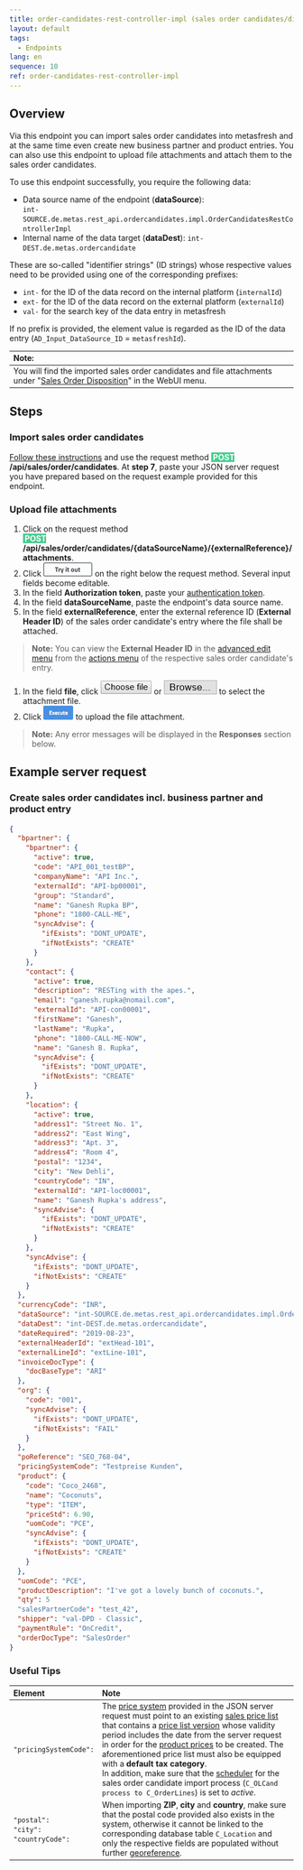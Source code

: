 ```yaml
---
title: order-candidates-rest-controller-impl (sales order candidates/disposition)
layout: default
tags:
  - Endpoints
lang: en
sequence: 10
ref: order-candidates-rest-controller-impl
---
```


## Overview
Via this endpoint you can import sales order candidates into metasfresh and at the same time even create new business partner and product entries. You can also use this endpoint to upload file attachments and attach them to the sales order candidates.

To use this endpoint successfully, you require the following data:
- Data source name of the endpoint (**dataSource**):<br> `int-SOURCE.de.metas.rest_api.ordercandidates.impl.OrderCandidatesRestControllerImpl`
- Internal name of the data target (**dataDest**): `int-DEST.de.metas.ordercandidate`

These are so-called "identifier strings" (ID strings) whose respective values need to be provided using one of the corresponding prefixes:
- `int-` for the ID of the data record on the internal platform (`internalId`)
- `ext-` for the ID of the data record on the external platform (`externalId`)
- `val-` for the search key of the data entry in metasfresh

If no prefix is provided, the element value is regarded as the ID of the data entry (`AD_Input_DataSource_ID` = `metasfreshId`).

| **Note:** |
| :--- |
| You will find the imported sales order candidates and file attachments under "[Sales Order Disposition](../../webui_collection/EN/Menu)" in the WebUI menu. |

## Steps

### Import sales order candidates
[Follow these instructions](General_info_REST_API) and use the request method **<span style="color: #ffffff; background-color: #49cc90">&nbsp;POST </span>/api/sales/order/candidates**. At **step 7**, paste your JSON server request you have prepared based on the request example provided for this endpoint.

### Upload file attachments
1. Click on the request method<br> **<span style="color: #ffffff; background-color: #49cc90">&nbsp;POST </span>/api/sales/order/candidates/{dataSourceName}/{externalReference}/attachments**.
1. Click !["Try it out"](assets/button_try_it_out.png) on the right below the request method. Several input fields become editable.
1. In the field **Authorization token**, paste your [authentication token](../../webui_collection/EN/Authentication_token).
1. In the field **dataSourceName**, paste the endpoint's data source name.
1. In the field **externalReference**, enter the external reference ID (**External Header ID**) of the sales order candidate's entry where the file shall be attached.
 >**Note:** You can view the **External Header ID** in the [advanced edit menu](../../webui_collection/EN/ViewModes) from the [actions menu](../../webui_collection/EN/StartAction) of the respective sales order candidate's entry.

1. In the field **file**, click ![Google Chrome: "Choose file"](assets/button_Choose_file.png) or ![Mozilla Firefox: "Browse..."](assets/button_Browse.png) to select the attachment file.
1. Click ![Execute](assets/button_execute.png) to upload the file attachment.
 >**Note:** Any error messages will be displayed in the **Responses** section below.

## Example server request

### Create sales order candidates incl. business partner and product entry
```json
{
  "bpartner": {
    "bpartner": {
      "active": true,
      "code": "API_001_testBP",
      "companyName": "API Inc.",
      "externalId": "API-bp00001",
      "group": "Standard",
      "name": "Ganesh Rupka BP",
      "phone": "1800-CALL-ME",
      "syncAdvise": {
        "ifExists": "DONT_UPDATE",
        "ifNotExists": "CREATE"
      }
    },
    "contact": {
      "active": true,
      "description": "RESTing with the apes.",
      "email": "ganesh.rupka@nomail.com",
      "externalId": "API-con00001",
      "firstName": "Ganesh",
      "lastName": "Rupka",
      "phone": "1800-CALL-ME-NOW",
      "name": "Ganesh B. Rupka",
      "syncAdvise": {
        "ifExists": "DONT_UPDATE",
        "ifNotExists": "CREATE"
      }
    },
    "location": {
      "active": true,
      "address1": "Street No. 1",
      "address2": "East Wing",
      "address3": "Apt. 3",
      "address4": "Room 4",
      "postal": "1234",
      "city": "New Dehli",
      "countryCode": "IN",
      "externalId": "API-loc00001",
      "name": "Ganesh Rupka's address",
      "syncAdvise": {
        "ifExists": "DONT_UPDATE",
        "ifNotExists": "CREATE"
      }
    },
    "syncAdvise": {
      "ifExists": "DONT_UPDATE",
      "ifNotExists": "CREATE"
    }
  },
  "currencyCode": "INR",
  "dataSource": "int-SOURCE.de.metas.rest_api.ordercandidates.impl.OrderCandidatesRestControllerImpl",
  "dataDest": "int-DEST.de.metas.ordercandidate",
  "dateRequired": "2019-08-23",
  "externalHeaderId": "extHead-101",
  "externalLineId": "extLine-101",
  "invoiceDocType": {
    "docBaseType": "ARI"
  },
  "org": {
    "code": "001",
    "syncAdvise": {
      "ifExists": "DONT_UPDATE",
      "ifNotExists": "FAIL"
    }
  },
  "poReference": "SEO_768-04",
  "pricingSystemCode": "Testpreise Kunden",
  "product": {
    "code": "Coco_2468",
    "name": "Coconuts",
    "type": "ITEM",
    "priceStd": 6.90,
    "uomCode": "PCE",
    "syncAdvise": {
      "ifExists": "DONT_UPDATE",
      "ifNotExists": "CREATE"
    }
  },
  "uomCode": "PCE",
  "productDescription": "I've got a lovely bunch of coconuts.",
  "qty": 5
  "salesPartnerCode": "test_42",
  "shipper": "val-DPD - Classic",
  "paymentRule": "OnCredit",
  "orderDocType": "SalesOrder"
}
```

### Useful Tips

| Element | Note |
| :--- | :--- |
| `"pricingSystemCode":` | The [price system](../../webui_collection/EN/Add_price-system) provided in the JSON server request must point to an existing [sales price list](../../webui_collection/EN/Add_price-list) that contains a [price list version](../../webui_collection/EN/Add_price-list-version) whose validity period includes the date from the server request in order for the [product prices](../../webui_collection/EN/Add_price) to be created. The aforementioned price list must also be equipped with a **default tax category**.<br> In addition, make sure that the [scheduler](../../webui_collection/EN/Menu) for the sales order candidate import process (`C_OLCand process to C_OrderLines`) is set to *active*. |
| `"postal":`<br>`"city":`<br>`"countryCode":` | When importing **ZIP**, **city** and **country**, make sure that the postal code provided also exists in the system, otherwise it cannot be linked to the corresponding database table `C_Location` and only the respective fields are populated without further [georeference](../../webui_collection/EN/Update_geocoding). |
